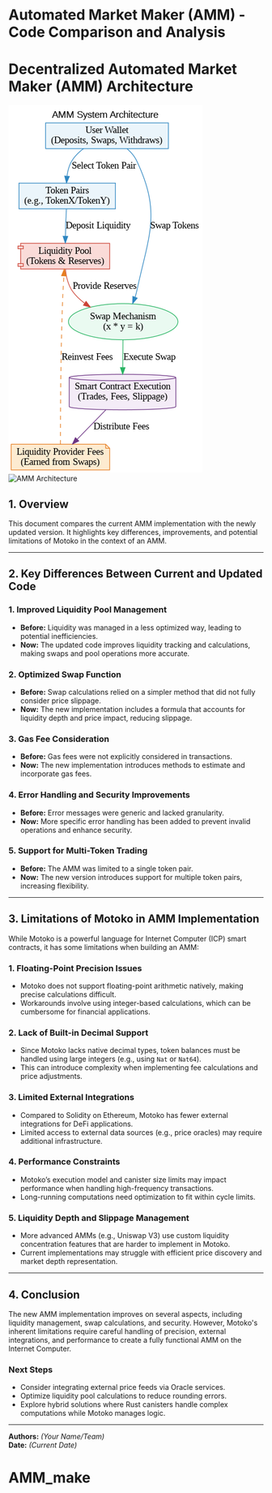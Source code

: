 # Automated Market Maker (AMM) - Code Comparison and Analysis
# Decentralized Automated Market Maker (AMM) Architecture
![AMM Architecture](./assets/amm_architecture.png)
![AMM Architecture](https://drive.google.com/file/d/1-2dL3FMa-z0FvNCfuWlf7jr276U115Xj/view?usp=drive_link)
## 1. Overview
This document compares the current AMM implementation with the newly updated version. It highlights key differences, improvements, and potential limitations of Motoko in the context of an AMM.

---

## 2. Key Differences Between Current and Updated Code

### **1. Improved Liquidity Pool Management**
- **Before:** Liquidity was managed in a less optimized way, leading to potential inefficiencies.
- **Now:** The updated code improves liquidity tracking and calculations, making swaps and pool operations more accurate.

### **2. Optimized Swap Function**
- **Before:** Swap calculations relied on a simpler method that did not fully consider price slippage.
- **Now:** The new implementation includes a formula that accounts for liquidity depth and price impact, reducing slippage.

### **3. Gas Fee Consideration**
- **Before:** Gas fees were not explicitly considered in transactions.
- **Now:** The new implementation introduces methods to estimate and incorporate gas fees.

### **4. Error Handling and Security Improvements**
- **Before:** Error messages were generic and lacked granularity.
- **Now:** More specific error handling has been added to prevent invalid operations and enhance security.

### **5. Support for Multi-Token Trading**
- **Before:** The AMM was limited to a single token pair.
- **Now:** The new version introduces support for multiple token pairs, increasing flexibility.

---

## 3. Limitations of Motoko in AMM Implementation
While Motoko is a powerful language for Internet Computer (ICP) smart contracts, it has some limitations when building an AMM:

### **1. Floating-Point Precision Issues**
- Motoko does not support floating-point arithmetic natively, making precise calculations difficult.
- Workarounds involve using integer-based calculations, which can be cumbersome for financial applications.

### **2. Lack of Built-in Decimal Support**
- Since Motoko lacks native decimal types, token balances must be handled using large integers (e.g., using `Nat` or `Nat64`).
- This can introduce complexity when implementing fee calculations and price adjustments.

### **3. Limited External Integrations**
- Compared to Solidity on Ethereum, Motoko has fewer external integrations for DeFi applications.
- Limited access to external data sources (e.g., price oracles) may require additional infrastructure.

### **4. Performance Constraints**
- Motoko’s execution model and canister size limits may impact performance when handling high-frequency transactions.
- Long-running computations need optimization to fit within cycle limits.

### **5. Liquidity Depth and Slippage Management**
- More advanced AMMs (e.g., Uniswap V3) use custom liquidity concentration features that are harder to implement in Motoko.
- Current implementations may struggle with efficient price discovery and market depth representation.

---

## 4. Conclusion
The new AMM implementation improves on several aspects, including liquidity management, swap calculations, and security. However, Motoko's inherent limitations require careful handling of precision, external integrations, and performance to create a fully functional AMM on the Internet Computer.

### **Next Steps**
- Consider integrating external price feeds via Oracle services.
- Optimize liquidity pool calculations to reduce rounding errors.
- Explore hybrid solutions where Rust canisters handle complex computations while Motoko manages logic.

---
**Authors:** _(Your Name/Team)_  
**Date:** _(Current Date)_
# AMM_make
